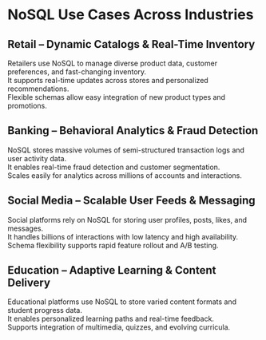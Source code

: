# NoSQL Use Cases Across Industries

## Retail – Dynamic Catalogs & Real-Time Inventory
Retailers use NoSQL to manage diverse product data, customer preferences, and fast-changing inventory.  
It supports real-time updates across stores and personalized recommendations.  
Flexible schemas allow easy integration of new product types and promotions.

## Banking – Behavioral Analytics & Fraud Detection
NoSQL stores massive volumes of semi-structured transaction logs and user activity data.  
It enables real-time fraud detection and customer segmentation.  
Scales easily for analytics across millions of accounts and interactions.

## Social Media – Scalable User Feeds & Messaging
Social platforms rely on NoSQL for storing user profiles, posts, likes, and messages.  
It handles billions of interactions with low latency and high availability.  
Schema flexibility supports rapid feature rollout and A/B testing.

## Education – Adaptive Learning & Content Delivery
Educational platforms use NoSQL to store varied content formats and student progress data.  
It enables personalized learning paths and real-time feedback.  
Supports integration of multimedia, quizzes, and evolving curricula.

